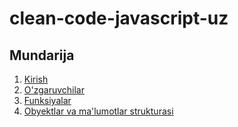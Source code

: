 # clean-code-javascript-uz

## Mundarija

1. [Kirish](#Kirish)
2. [O'zgaruvchilar](#O'zgaruvchilar)
3. [Funksiyalar](#Funksiyalar)
4. [Obyektlar va ma'lumotlar strukturasi](#Obyektlar-va-ma'lumotlar-strukturasi)
